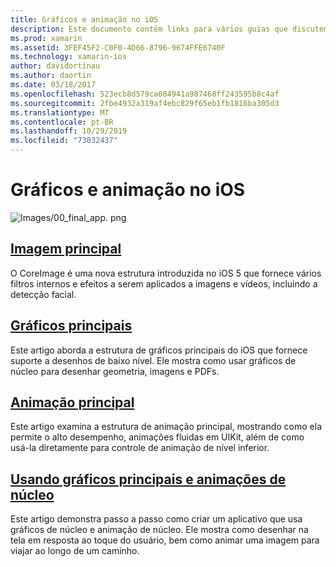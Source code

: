 ```yaml
---
title: Gráficos e animação no iOS
description: Este documento contém links para vários guias que discutem como usar a imagem principal, gráficos principais e estruturas de animação de núcleo no Xamarin. iOS.
ms.prod: xamarin
ms.assetid: 3FEF45F2-C0F0-4D66-8796-9674FFE6740F
ms.technology: xamarin-ios
author: davidortinau
ms.author: daortin
ms.date: 03/18/2017
ms.openlocfilehash: 523ecb8d579ca084941a987468ff243595b8c4af
ms.sourcegitcommit: 2fbe4932a319af4ebc829f65eb1fb1816ba305d3
ms.translationtype: MT
ms.contentlocale: pt-BR
ms.lasthandoff: 10/29/2019
ms.locfileid: "73032437"
---
```

# <a name="graphics-and-animation-in-ios"></a>Gráficos e animação no iOS

![Images/00_final_app. png](images/00-final-app.png "Uma execução de aplicativo de exemplo")

## <a name="core-imageiosplatformgraphics-animation-iosintroduction-to-coreimagemd"></a>[Imagem principal](~/ios/platform/graphics-animation-ios/introduction-to-coreimage.md)

O CoreImage é uma nova estrutura introduzida no iOS 5 que fornece vários filtros internos e efeitos a serem aplicados a imagens e vídeos, incluindo a detecção facial.

## <a name="core-graphicsiosplatformgraphics-animation-ioscore-graphicsmd"></a>[Gráficos principais](~/ios/platform/graphics-animation-ios/core-graphics.md)

Este artigo aborda a estrutura de gráficos principais do iOS que fornece suporte a desenhos de baixo nível. Ele mostra como usar gráficos de núcleo para desenhar geometria, imagens e PDFs.

## <a name="core-animationiosplatformgraphics-animation-ioscore-animationmd"></a>[Animação principal](~/ios/platform/graphics-animation-ios/core-animation.md)

Este artigo examina a estrutura de animação principal, mostrando como ela permite o alto desempenho, animações fluidas em UIKit, além de como usá-la diretamente para controle de animação de nível inferior.

## <a name="using-core-graphics-and-core-animationiosplatformgraphics-animation-iosgraphics-animation-walkthroughmd"></a>[Usando gráficos principais e animações de núcleo](~/ios/platform/graphics-animation-ios/graphics-animation-walkthrough.md)

Este artigo demonstra passo a passo como criar um aplicativo que usa gráficos de núcleo e animação de núcleo. Ele mostra como desenhar na tela em resposta ao toque do usuário, bem como animar uma imagem para viajar ao longo de um caminho.
